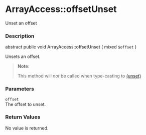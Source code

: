 ArrayAccess::offsetUnset
========================

Unset an offset

### Description

<span class="modifier">abstract</span> <span
class="modifier">public</span> <span class="type">void</span> <span
class="methodname">ArrayAccess::offsetUnset</span> ( <span
class="methodparam"><span class="type">mixed</span> `$offset`</span> )

Unsets an offset.

> **Note**:
>
> This method will *not* be called when type-casting to
> <a href="/language/types/type-juggling.html#language.types.typecasting" class="link">(unset)</a>

### Parameters

`offset`  
The offset to unset.

### Return Values

No value is returned.
